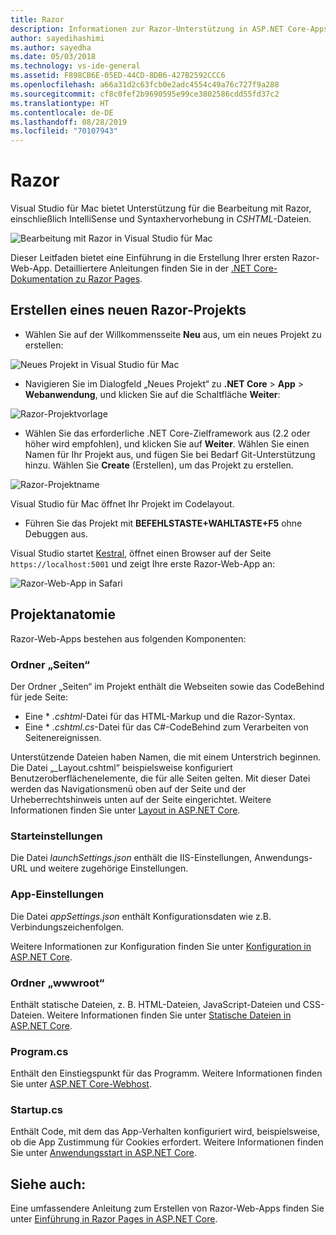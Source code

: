 ```yaml
---
title: Razor
description: Informationen zur Razor-Unterstützung in ASP.NET Core-Apps in Visual Studio für Mac
author: sayedihashimi
ms.author: sayedha
ms.date: 05/03/2018
ms.technology: vs-ide-general
ms.assetid: F898CB6E-05ED-44CD-8DB6-427B2592CCC6
ms.openlocfilehash: a66a31d2c63fcb0e2adc4554c49a76c727f9a288
ms.sourcegitcommit: cf8c0fef2b9690595e99ce3802586cdd55fd37c2
ms.translationtype: HT
ms.contentlocale: de-DE
ms.lasthandoff: 08/28/2019
ms.locfileid: "70107943"
---
```

# <a name="razor"></a>Razor

Visual Studio für Mac bietet Unterstützung für die Bearbeitung mit Razor, einschließlich IntelliSense und Syntaxhervorhebung in *CSHTML*-Dateien.

![Bearbeitung mit Razor in Visual Studio für Mac](media/razor-editor.png)

Dieser Leitfaden bietet eine Einführung in die Erstellung Ihrer ersten Razor-Web-App. Detailliertere Anleitungen finden Sie in der [.NET Core-Dokumentation zu Razor Pages](/aspnet/core/razor-pages/index).

## <a name="creating-a-new-razor-project"></a>Erstellen eines neuen Razor-Projekts

* Wählen Sie auf der Willkommensseite **Neu** aus, um ein neues Projekt zu erstellen:

![Neues Projekt in Visual Studio für Mac](media/razor-new.png)

* Navigieren Sie im Dialogfeld „Neues Projekt“ zu **.NET Core** > **App** > **Webanwendung**, und klicken Sie auf die Schaltfläche **Weiter**:

![Razor-Projektvorlage](media/razor-new-project1.png)

* Wählen Sie das erforderliche .NET Core-Zielframework aus (2.2 oder höher wird empfohlen), und klicken Sie auf **Weiter**.  Wählen Sie einen Namen für Ihr Projekt aus, und fügen Sie bei Bedarf Git-Unterstützung hinzu. Wählen Sie **Create** (Erstellen), um das Projekt zu erstellen.

![Razor-Projektname](media/razor-new-project2.png)

Visual Studio für Mac öffnet Ihr Projekt im Codelayout.

* Führen Sie das Projekt mit **BEFEHLSTASTE+WAHLTASTE+F5** ohne Debuggen aus.

Visual Studio startet [Kestral](https://docs.microsoft.com/aspnet/core/fundamentals/servers/kestrel), öffnet einen Browser auf der Seite `https://localhost:5001` und zeigt Ihre erste Razor-Web-App an:

![Razor-Web-App in Safari](media/razor-webapp.png)

## <a name="project-anatomy"></a>Projektanatomie

Razor-Web-Apps bestehen aus folgenden Komponenten:

### <a name="pages-folder"></a>Ordner „Seiten“

Der Ordner „Seiten“ im Projekt enthält die Webseiten sowie das CodeBehind für jede Seite:
* Eine * *.cshtml*-Datei für das HTML-Markup und die Razor-Syntax.
* Eine * *.cshtml.cs*-Datei für das C#-CodeBehind zum Verarbeiten von Seitenereignissen.

Unterstützende Dateien haben Namen, die mit einem Unterstrich beginnen. Die Datei „_Layout.cshtml“ beispielsweise konfiguriert Benutzeroberflächenelemente, die für alle Seiten gelten. Mit dieser Datei werden das Navigationsmenü oben auf der Seite und der Urheberrechtshinweis unten auf der Seite eingerichtet. Weitere Informationen finden Sie unter [Layout in ASP.NET Core](https://docs.microsoft.com/aspnet/core/mvc/views/layout).

### <a name="launch-settings"></a>Starteinstellungen

Die Datei *launchSettings.json* enthält die IIS-Einstellungen, Anwendungs-URL und weitere zugehörige Einstellungen.

### <a name="app-settings"></a>App-Einstellungen

Die Datei *appSettings.json* enthält Konfigurationsdaten wie z.B. Verbindungszeichenfolgen.

Weitere Informationen zur Konfiguration finden Sie unter [Konfiguration in ASP.NET Core](https://docs.microsoft.com/aspnet/core/fundamentals/configuration/index).

### <a name="wwwroot-folder"></a>Ordner „wwwroot“

Enthält statische Dateien, z. B. HTML-Dateien, JavaScript-Dateien und CSS-Dateien. Weitere Informationen finden Sie unter [Statische Dateien in ASP.NET Core](https://docs.microsoft.com/aspnet/core/fundamentals/static-files).

### <a name="programcs"></a>Program.cs

Enthält den Einstiegspunkt für das Programm. Weitere Informationen finden Sie unter [ASP.NET Core-Webhost](https://docs.microsoft.com/aspnet/core/fundamentals/host/web-host).

### <a name="startupcs"></a>Startup.cs

Enthält Code, mit dem das App-Verhalten konfiguriert wird, beispielsweise, ob die App Zustimmung für Cookies erfordert. Weitere Informationen finden Sie unter [Anwendungsstart in ASP.NET Core](https://docs.microsoft.com/aspnet/core/fundamentals/startup).

## <a name="see-aso"></a>Siehe auch:

Eine umfassendere Anleitung zum Erstellen von Razor-Web-Apps finden Sie unter [Einführung in Razor Pages in ASP.NET Core](https://docs.microsoft.com/aspnet/core/razor-pages/index).
